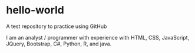 # hello-world
A test repository to practice using GitHub

I am an analyst / programmer with experience with HTML, CSS, JavaScript, JQuery, Bootstrap, C#, Python, R, and java.
